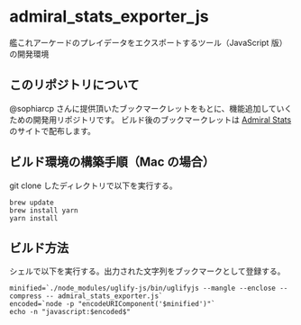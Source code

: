 # admiral_stats_exporter_js
艦これアーケードのプレイデータをエクスポートするツール（JavaScript 版）の開発環境

## このリポジトリについて

@sophiarcp さんに提供頂いたブックマークレットをもとに、機能追加していくための開発用リポジトリです。
ビルド後のブックマークレットは [Admiral Stats](https://www.admiral-stats.com) のサイトで配布します。

## ビルド環境の構築手順（Mac の場合）

git clone したディレクトリで以下を実行する。

```
brew update
brew install yarn
yarn install 
```

## ビルド方法

シェルで以下を実行する。出力された文字列をブックマークとして登録する。

```
minified=`./node_modules/uglify-js/bin/uglifyjs --mangle --enclose --compress -- admiral_stats_exporter.js`
encoded=`node -p "encodeURIComponent('$minified')"`
echo -n "javascript:$encoded$"
```
